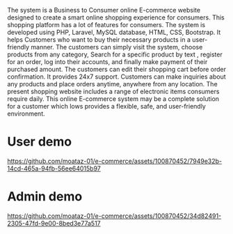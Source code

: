 The system is a Business to Consumer online E-commerce website designed to create a smart online shopping experience for consumers. This shopping platform has a lot of features for consumers. The system is developed using PHP, Laravel,  MySQL database, HTML, CSS, Bootstrap. It helps Customers who want to buy their necessary products in a user-friendly manner. The customers can simply visit the system, choose products from any category, Search for a specific product by text , register for an order, log into their accounts, and finally make payment of their purchased amount. The customers can edit their shopping cart before order confirmation. It provides 24x7 support. Customers can make inquiries about any products and place orders anytime, anywhere from any location. The present shopping website includes a range of electronic items 
consumers require daily. This online E-commerce system may be a complete solution for a customer which lows provides a flexible, safe, and user-friendly environment.

<h1>User demo</h1>

https://github.com/moataz-01/e-commerce/assets/100870452/7949e32b-14cd-465a-94fb-56ee64015b97



<h1>Admin demo</h1>


https://github.com/moataz-01/e-commerce/assets/100870452/34d82491-2305-47fd-9e00-8bed3e77a517

